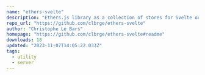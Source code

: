 ```yaml
---
name: "ethers-svelte"
description: "Ethers.js library as a collection of stores for Svelte or SvelteKit & related UX components."
repo_url: "https://github.com/clbrge/ethers-svelte"
author: "Christophe Le Bars"
homepage: "https://github.com/clbrge/ethers-svelte#readme"
downloads: 18
updated: "2023-11-07T14:05:22.033Z"
tags: 
  - utility
  - server
---
```

